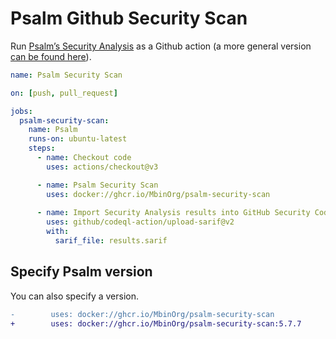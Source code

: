 # Psalm Github Security Scan

Run [Psalm’s Security Analysis](https://psalm.dev/docs/security_analysis/) as a Github action (a more general version [can be found here](https://github.com/psalm/psalm-github-actions)).

```yaml
name: Psalm Security Scan

on: [push, pull_request]

jobs:
  psalm-security-scan:
    name: Psalm
    runs-on: ubuntu-latest
    steps:
      - name: Checkout code
        uses: actions/checkout@v3

      - name: Psalm Security Scan
        uses: docker://ghcr.io/MbinOrg/psalm-security-scan
        
      - name: Import Security Analysis results into GitHub Security Code Scanning
        uses: github/codeql-action/upload-sarif@v2
        with:
          sarif_file: results.sarif
```

## Specify Psalm version

You can also specify a version.

```diff
-        uses: docker://ghcr.io/MbinOrg/psalm-security-scan
+        uses: docker://ghcr.io/MbinOrg/psalm-security-scan:5.7.7
```

